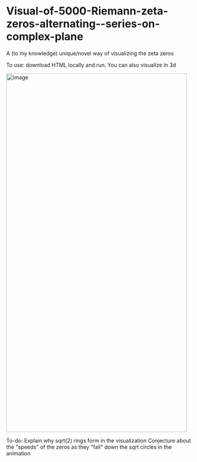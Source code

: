# Visual-of-5000-Riemann-zeta-zeros-alternating--series-on-complex-plane

A (to my knowledge) unique/novel way of visualizing the zeta zeros 

To use: download HTML locally and run. You can also visualize in 3d

<img width="480" height="954" alt="image" src="https://github.com/user-attachments/assets/f6268d77-71cf-4509-8c1d-f512be9cdeae" />

To-do:
Explain why sqrt(2) rings form in the visualization
Conjecture about the "speeds" of the zeros as they "fall" down the sqrt circles in the animation
